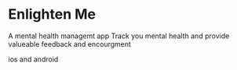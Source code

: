# Enlighten Me

  A mental health managemt app
  Track you mental health and provide
  valueable feedback and encourgment 

ios and android 

